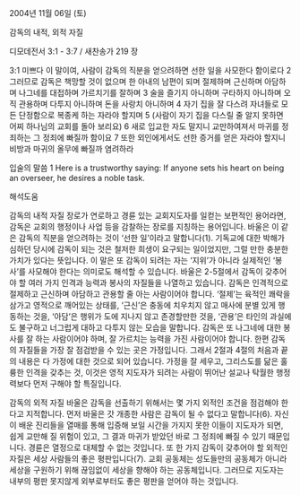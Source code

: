 2004년 11월 06일 (토)

감독의 내적, 외적 자질



디모데전서 3:1 - 3:7 / 새찬송가 219 장


3:1 미쁘다 이 말이여, 사람이 감독의 직분을 얻으려하면 선한 일을 사모한다 함이로다 2 그러므로 감독은 책망할 것이 없으며 한 아내의 남편이 되며 절제하며 근신하며 아담하며 나그네를 대접하며 가르치기를 잘하며 3 술을 즐기지 아니하며 구타하지 아니하며 오직 관용하며 다투지 아니하며 돈을 사랑치 아니하며 4 자기 집을 잘 다스려 자녀들로 모든 단정함으로 복종케 하는 자라야 할지며 5 (사람이 자기 집을 다스릴 줄 알지 못하면 어찌 하나님의 교회를 돌아 보리요) 6 새로 입교한 자도 말지니 교만하여져서 마귀를 정죄하는 그 정죄에 빠질까 함이요 7 또한 외인에게서도 선한 증거를 얻은 자라야 할지니 비방과 마귀의 올무에 빠질까 염려하라 

입술의 말씀
1 Here is a trustworthy saying: If anyone sets his heart on being an overseer, he desires a noble task.

해석도움





감독의 내적 자질
장로가 연로하고 경륜 있는 교회지도자를 일컫는 보편적인 용어라면, 감독은 교회의 행정이나 사업 등을 감찰하는 장로를 지칭하는 용어입니다. 바울은 이 같은 감독의 직분을 얻으려하는 것이 ‘선한 일’이라고 말합니다(1). 기독교에 대한 박해가 심하던 당시에 감독이 되는 것은 철저한 희생이 요구되는 일이었지만, 그럴 만한 충분한 가치가 있다는 뜻입니다. 이 말은 또 감독이 되려는 자는 ‘지위’가 아니라 실제적인 ‘봉사’를 사모해야 한다는 의미로도 해석할 수 있습니다. 바울은 2-5절에서 감독이 갖추어야 할 여러 가지 인격과 능력과 봉사의 자질들을 나열하고 있습니다. 감독은 인격적으로 절제하고 근신하며 아담하고 관용할 줄 아는 사람이어야 합니다. ‘절제’는 육적인 쾌락을 삼가고 영적으로 깨어있는 상태를, ‘근신’은 충동에 치우치지 않고 매사에 분별 있게 행동하는 것을, ‘아담’은 행위가 도에 지나지 않고 존경할만한 것을, ‘관용’은 타인의 과실에도 불구하고 너그럽게 대하고 다투지 않는 모습을 말합니다. 감독은 또 나그네에 대한 봉사를 잘 하는 사람이어야 하며, 잘 가르치는 능력을 가진 사람이어야 합니다. 한편 감독의 자질들을 가장 잘 점검받을 수 있는 곳은 가정입니다. 그래서 2절과 4절의 처음과 끝의 내용은 다 가정에 대한 것으로 되어 있습니다. 가정을 잘 세우고, 그리스도를 닮은 훌륭한 인격을 갖추는 것, 이것은 영적 지도자가 되려는 사람이 뛰어난 설교나 탁월한 행정력보다 먼저 구해야 할 특질입니다. 

감독의 외적 자질
바울은 감독을 선출하기 위해서는 몇 가지 외적인 조건을 점검해야 한다고 지적합니다. 먼저 바울은 갓 개종한 사람은 감독이 될 수 없다고 말합니다(6). 자신이 배운 진리들을 열매를 통해 입증해 보일 시간을 가지지 못한 이들이 지도자가 되면, 쉽게 교만해 질 위험이 있고, 그 결과 마귀가 받았던 바로 그 정죄에 빠질 수 있기 때문입니다. 경륜은 열정으로 대체할 수 없는 것입니다. 또 한 가지 감독이 갖추어야 할 외적인 자질은 세상 사람들의 좋은 평판입니다(7). 교회 공동체는 성도들만의 공동체가 아니라 세상을 구원하기 위해 끊임없이 세상을 향해야 하는 공동체입니다. 그러므로 지도자는 내부의 평판 못지않게 외부로부터도 좋은 평판을 얻어야 하는 것입니다.